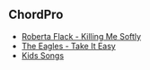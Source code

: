 ## ChordPro

* [Roberta Flack - Killing Me Softly](flack-killing-me-softly.html)
* [The Eagles - Take It Easy](eagles-take-it-easy.html)
* [Kids Songs](kids-songs.html)